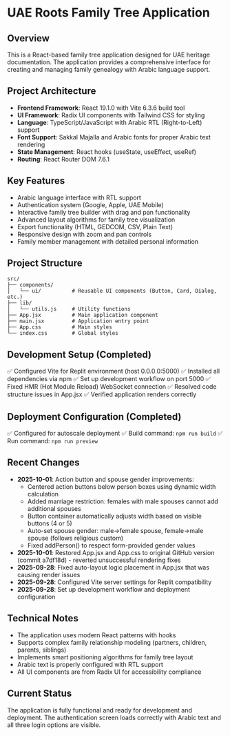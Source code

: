 # UAE Roots Family Tree Application

## Overview
This is a React-based family tree application designed for UAE heritage documentation. The application provides a comprehensive interface for creating and managing family genealogy with Arabic language support.

## Project Architecture
- **Frontend Framework**: React 19.1.0 with Vite 6.3.6 build tool
- **UI Framework**: Radix UI components with Tailwind CSS for styling
- **Language**: TypeScript/JavaScript with Arabic RTL (Right-to-Left) support
- **Font Support**: Sakkal Majalla and Arabic fonts for proper Arabic text rendering
- **State Management**: React hooks (useState, useEffect, useRef)
- **Routing**: React Router DOM 7.6.1

## Key Features
- Arabic language interface with RTL support
- Authentication system (Google, Apple, UAE Mobile)
- Interactive family tree builder with drag and pan functionality
- Advanced layout algorithms for family tree visualization
- Export functionality (HTML, GEDCOM, CSV, Plain Text)
- Responsive design with zoom and pan controls
- Family member management with detailed personal information

## Project Structure
```
src/
├── components/
│   └── ui/          # Reusable UI components (Button, Card, Dialog, etc.)
├── lib/
│   └── utils.js     # Utility functions
├── App.jsx          # Main application component
├── main.jsx         # Application entry point
├── App.css          # Main styles
└── index.css        # Global styles
```

## Development Setup (Completed)
✅ Configured Vite for Replit environment (host 0.0.0.0:5000)
✅ Installed all dependencies via npm
✅ Set up development workflow on port 5000
✅ Fixed HMR (Hot Module Reload) WebSocket connection
✅ Resolved code structure issues in App.jsx
✅ Verified application renders correctly

## Deployment Configuration (Completed)
✅ Configured for autoscale deployment
✅ Build command: `npm run build`
✅ Run command: `npm run preview`

## Recent Changes
- **2025-10-01**: Action button and spouse gender improvements:
  - Centered action buttons below person boxes using dynamic width calculation
  - Added marriage restriction: females with male spouses cannot add additional spouses
  - Button container automatically adjusts width based on visible buttons (4 or 5)
  - Auto-set spouse gender: male→female spouse, female→male spouse (follows religious custom)
  - Fixed addPerson() to respect form-provided gender values
- **2025-10-01**: Restored App.jsx and App.css to original GitHub version (commit a7df18d) - reverted unsuccessful rendering fixes
- **2025-09-28**: Fixed auto-layout logic placement in App.jsx that was causing render issues
- **2025-09-28**: Configured Vite server settings for Replit compatibility
- **2025-09-28**: Set up development workflow and deployment configuration

## Technical Notes
- The application uses modern React patterns with hooks
- Supports complex family relationship modeling (partners, children, parents, siblings)
- Implements smart positioning algorithms for family tree layout
- Arabic text is properly configured with RTL support
- All UI components are from Radix UI for accessibility compliance

## Current Status
The application is fully functional and ready for development and deployment. The authentication screen loads correctly with Arabic text and all three login options are visible.